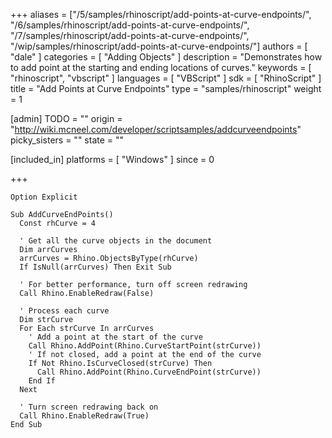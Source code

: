 +++
aliases = ["/5/samples/rhinoscript/add-points-at-curve-endpoints/", "/6/samples/rhinoscript/add-points-at-curve-endpoints/", "/7/samples/rhinoscript/add-points-at-curve-endpoints/", "/wip/samples/rhinoscript/add-points-at-curve-endpoints/"]
authors = [ "dale" ]
categories = [ "Adding Objects" ]
description = "Demonstrates how to add point at the starting and ending locations of curves."
keywords = [ "rhinoscript", "vbscript" ]
languages = [ "VBScript" ]
sdk = [ "RhinoScript" ]
title = "Add Points at Curve Endpoints"
type = "samples/rhinoscript"
weight = 1

[admin]
TODO = ""
origin = "http://wiki.mcneel.com/developer/scriptsamples/addcurveendpoints"
picky_sisters = ""
state = ""

[included_in]
platforms = [ "Windows" ]
since = 0

+++

```vbnet
Option Explicit

Sub AddCurveEndPoints()
  Const rhCurve = 4

  ' Get all the curve objects in the document
  Dim arrCurves
  arrCurves = Rhino.ObjectsByType(rhCurve)
  If IsNull(arrCurves) Then Exit Sub

  ' For better performance, turn off screen redrawing  
  Call Rhino.EnableRedraw(False)

  ' Process each curve       
  Dim strCurve
  For Each strCurve In arrCurves
    ' Add a point at the start of the curve
    Call Rhino.AddPoint(Rhino.CurveStartPoint(strCurve))
    ' If not closed, add a point at the end of the curve
    If Not Rhino.IsCurveClosed(strCurve) Then
      Call Rhino.AddPoint(Rhino.CurveEndPoint(strCurve))
    End If
  Next

  ' Turn screen redrawing back on  
  Call Rhino.EnableRedraw(True)
End Sub
```
